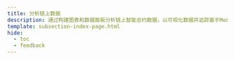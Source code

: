 ```yaml
---
title: 分析链上数据 
description: 通过构建图表和数据面板分析链上智能合约数据，以可视化数据并追踪基于Moonbeam网络的指标。
template: subsection-index-page.html
hide:
  - toc
  - feedback
---
```

